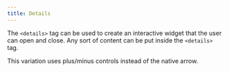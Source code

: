 ```yaml
---
title: Details
---
```


The `<details>` tag can be used to create an interactive widget that the user can open and close. Any sort of content can be put inside the `<details>` tag.

This variation uses plus/minus controls instead of the native arrow.
